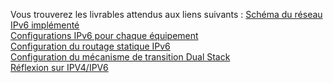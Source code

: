 Vous trouverez les livrables attendus aux liens suivants : 
[Schéma du réseau IPv6 implémenté](./images/schema.png)  
[Configurations IPv6 pour chaque équipement]()  
[Configuration du routage statique IPv6](./routes.md)  
[Configuration du mécanisme de transition Dual Stack](./dual_stack.md)   
[Réflexion sur IPV4/IPV6]()